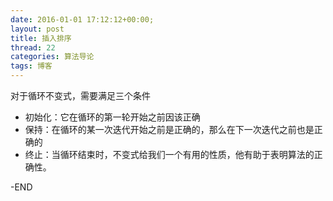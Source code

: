 ```yaml
---
date: 2016-01-01 17:12:12+00:00;
layout: post
title: 插入排序
thread: 22
categories: 算法导论
tags: 博客
---
```


对于循环不变式，需要满足三个条件

- 初始化：它在循环的第一轮开始之前因该正确
- 保持：在循环的某一次迭代开始之前是正确的，那么在下一次迭代之前也是正确的
- 终止：当循环结束时，不变式给我们一个有用的性质，他有助于表明算法的正确性。

-END

